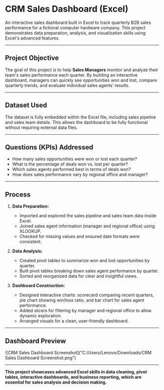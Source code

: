 # CRM Sales Dashboard (Excel)

An interactive sales dashboard built in Excel to track quarterly B2B sales performance for a fictional computer hardware company. This project demonstrates data preparation, analysis, and visualization skills using Excel's advanced features.

---

## Project Objective

The goal of this project is to help **Sales Managers** monitor and analyze their team's sales performance each quarter. By building an interactive dashboard, managers can quickly see opportunities won and lost, compare quarterly trends, and evaluate individual sales agents’ results.

---

## Dataset Used

The dataset is fully embedded within the Excel file, including sales pipeline and sales team details. This allows the dashboard to be fully functional without requiring external data files.

---

## Questions (KPIs) Addressed

- How many sales opportunities were won or lost each quarter?  
- What is the percentage of deals won vs. lost per quarter?  
- Which sales agents performed best in terms of deals won?  
- How does sales performance vary by regional office and manager?

---

## Process

1. **Data Preparation:**  
   - Imported and explored the sales pipeline and sales team data inside Excel.  
   - Joined sales agent information (manager and regional office) using XLOOKUP.  
   - Checked for missing values and ensured date formats were consistent.

2. **Data Analysis:**  
   - Created pivot tables to summarize won and lost opportunities by quarter.  
   - Built pivot tables breaking down sales agent performance by quarter.  
   - Sorted and reorganized data for clear and insightful views.

3. **Dashboard Construction:**  
   - Designed interactive charts: scorecard comparing recent quarters, pie chart showing win/loss ratio, and bar chart for sales agent performance.  
   - Added slicers for filtering by manager and regional office to allow dynamic exploration.  
   - Arranged visuals for a clean, user-friendly dashboard.

---

## Dashboard Preview

![CRM Sales Dashboard Screenshot]("C:/Users/Lenovo/Downloads/CRM Sales Dashboard Screenshot.png")


---

**This project showcases advanced Excel skills in data cleaning, pivot tables, interactive dashboards, and business reporting, which are essential for sales analysis and decision making.**
